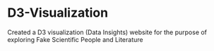 # D3-Visualization
Created a D3 visualization (Data Insights) website for the purpose of exploring Fake Scientific People and Literature
